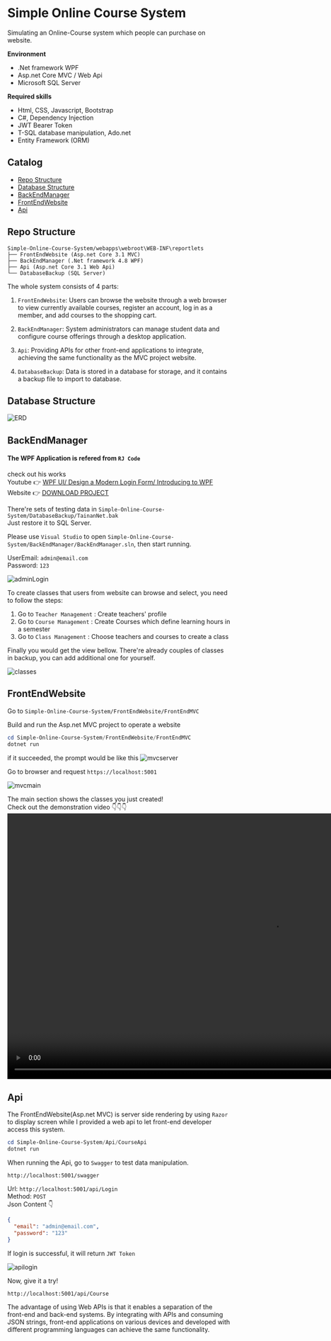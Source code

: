 # Simple Online Course System
Simulating an Online-Course system which people can purchase on website.  

**Environment**
- .Net framework WPF
- Asp.net Core MVC / Web Api
- Microsoft SQL Server

**Required skills**
- Html, CSS, Javascript, Bootstrap
- C#, Dependency Injection
- JWT Bearer Token
- T-SQL database manipulation, Ado.net
- Entity Framework (ORM)

## Catalog
- [Repo Structure](#repo-structure)
- [Database Structure](#database-structure)
- [BackEndManager](#backendmanager)
- [FrontEndWebsite](#frontendwebsite)
- [Api](#api)


## Repo Structure
```
Simple-Online-Course-System/webapps\webroot\WEB-INF\reportlets
├── FrontEndWebsite (Asp.net Core 3.1 MVC)
├── BackEndManager (.Net framework 4.8 WPF)
├── Api (Asp.net Core 3.1 Web Api)
└── DatabaseBackup (SQL Server)
```

The whole system consists of 4 parts:  

1. `FrontEndWebsite`: Users can browse the website through a web browser to view currently available courses, register an account, log in as a member, and add courses to the shopping cart.

2. `BackEndManager`: System administrators can manage student data and configure course offerings through a desktop application.

3. `Api`: Providing APIs for other front-end applications to integrate, achieving the same functionality as the MVC project website.

4. `DatabaseBackup`: Data is stored in a database for storage, and it contains a backup file to import to database.

## Database Structure

![ERD](./DocFile/ERD.png)

## BackEndManager
#### **The WPF Application is refered from `RJ Code`**

check out his works  
Youtube 👉 [WPF UI/ Design a Modern Login Form/ Introducing to WPF](https://www.youtube.com/watch?v=pZGcRHgmn8k)  
Website 👉 [DOWNLOAD PROJECT](https://rjcodeadvance.com/crear-formulario-de-inicio-de-sesion-moderno-con-wpf/)



 There're sets of testing data in `Simple-Online-Course-System/DatabaseBackup/TainanNet.bak`  
 Just restore it to SQL Server.

 Please use `Visual Studio` to open `Simple-Online-Course-System/BackEndManager/BackEndManager.sln`, 
 then start running.

 UserEmail: `admin@email.com`  
 Password: `123`  

![adminLogin](./DocFile/adminLogin.png)

To create classes that users from website can browse and select, you need to follow the steps:

1. Go to `Teacher Management` : Create teachers' profile
2. Go to `Course Management` : Create Courses which define learning hours in a semester
3. Go to `Class Management` : Choose teachers and courses to create a class

Finally you would get the view bellow.
There're already couples of classes in backup, you can add additional one for yourself.

![classes](./DocFile/classes.png)


## FrontEndWebsite

Go to `Simple-Online-Course-System/FrontEndWebsite/FrontEndMVC`

Build and run the Asp.net MVC project to operate a website
``` powershell
cd Simple-Online-Course-System/FrontEndWebsite/FrontEndMVC
dotnet run

```

if it succeeded, the prompt would be like this
![mvcserver](./DocFile/mvcserver.png)

Go to browser and request `https://localhost:5001`

![mvcmain](./DocFile/mvcmain.png)

The main section shows the classes you just created!  
Check out the demonstration video 👇👇👇
<video src="./DocFile/mvcdemo.mp4" controls width="auto" height="600px"/>

## Api
The FrontEndWebsite(Asp.net MVC) is server side rendering by using `Razor` to display screen while I provided a web api to let front-end developer access this system.

``` powershell
cd Simple-Online-Course-System/Api/CourseApi
dotnet run

```

When running the Api, go to `Swagger` to test data manipulation.
```
http://localhost:5001/swagger
```

Url: `http://localhost:5001/api/Login`  
Method: `POST`  
Json Content 👇  
``` Json
{
  "email": "admin@email.com",
  "password": "123"
}
```

If login is successful, it will return `JWT Token`

![apilogin](./DocFile/apilogin.png)

Now, give it a try!

```
http://localhost:5001/api/Course
```

The advantage of using Web APIs is that it enables a separation of the front-end and back-end systems. By integrating with APIs and consuming JSON strings, front-end applications on various devices and developed with different programming languages can achieve the same functionality.